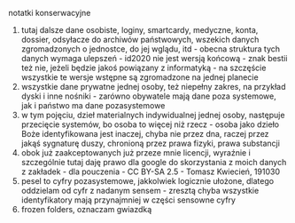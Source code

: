  
notatki konserwacyjne  
1. tutaj dalsze dane osobiste, loginy, smartcardy, medyczne, konta, dossier, odsyłacze do archiwów państwowych, wszekich danych zgromadzonych o jednostce, do jej wglądu, itd - obecna struktura tych danych wymaga ulepszeń - id2020 nie jest wersją końcową - znak bestii też nie, jeżeli będzie jakoś powiązany z informatyką - na szczęście wszystkie te wersje wstępne są zgromadzone na jednej planecie  
2. wszystkie dane prywatne jednej osoby, też niepełny zakres, na przykład dyski i inne nośniki - zarówno obywatele mają dane poza systemowe, jak i państwo ma dane pozasystemowe  
3. w tym pojęciu, dzieł materialnych indywidualnej jednej osoby, następuje przecięcie systemów, bo osoba to więcej niż rzecz - osoba jako dzieło Boże identyfikowana jest inaczej, chyba nie przez dna, raczej przez jakąś sygnaturę duszy, chronioną przez prawa fizyki, prawa substancji  
4. obok już zaakceptowanych już przeze mnie licencji, wyraźnie i szczególnie tutaj daję prawo dla google do skorzystania z moich danych z zakładek - dla pouczenia - CC BY-SA 2.5 - Tomasz Kwiecień, 191030  
5. pesel to cyfry pozasystemowe, jakkolwiek logicznie ułożone, dlatego oddzielam od cyfr z nadanym sensem - zresztą chyba wszystkie identyfikatory mają przynajmniej w części sensowne cyfry  
06. frozen folders, oznaczam gwiazdką  



  
  
  
